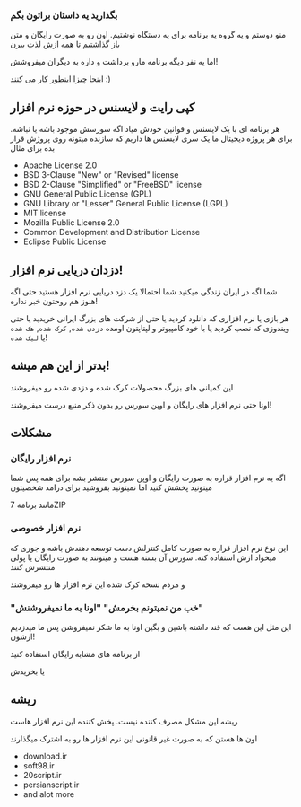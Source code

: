 ### بگذارید یه داستان براتون بگم

منو دوستم و یه گروه یه برنامه برای یه دستگاه نوشتیم.
اون رو به صورت رایگان و متن باز گذاشتیم تا همه ازش لذت ببرن

اما یه نفر دیگه برنامه مارو برداشت و داره به دیگران میفروشش!

اینجا چیزا اینطور کار می کنند :)

## کپی رایت و لایسنس در حوزه نرم افزار

هر برنامه ای با یک لایسنس و قوانین خودش میاد اگه سورسش موجود باشه یا نباشه.
برای هر پروژه دیجیتال ما یک سری لایسنس ها داریم که سازنده میتونه روی پروژش قرار بده برای مثال

* Apache License 2.0
* BSD 3-Clause "New" or "Revised" license
* BSD 2-Clause "Simplified" or "FreeBSD" license
* GNU General Public License (GPL)
* GNU Library or "Lesser" General Public License (LGPL)
* MIT license
* Mozilla Public License 2.0
* Common Development and Distribution License
* Eclipse Public License

## دزدان دریایی نرم افزار!

شما اگه در ایران زندگی میکنید شما احتمالا یک دزد دریایی نرم افزار هستید حتی اگه هنوز هم روحتون خبر نداره!

هر بازی یا نرم افزاری که دانلود کردید یا حتی از شرکت های بزرگ ایرانی خریدید یا حتی ویندوزی که نصب کردید یا با خود کامپیوتر و لپتاپتون اومده `دزدی شده`, `کرک شده`, `هک شده` یا `لیک شده`! 
## بدتر از این هم میشه!

این کمپانی های بزرگ محصولات کرک شده و دزدی شده رو میفروشند

اونا حتی نرم افزار های رایگان و اوپن سورس  رو بدون ذکر منبع درست میفروشند!

## مشکلات

### نرم افزار رایگان

اگه یه نرم افزار قراره به صورت رایگان و اوپن سورس منتشر بشه برای همه پس شما میتونید پخشش کنید اما نمیتونید بفروشید برای درامد شخصیتون

مانند برنامه 7ZIP

### نرم افزار خصوصی


این نوع نرم افزار قراره به صورت کامل کنترلش دست توسعه دهندش باشه و جوری که میخواد ازش استفاده کنه. سورس آن بسته هست و میتونند به صورت رایگان یا پولی منتشرش کنند

و مردم نسخه کرک شده این نرم افزار ها رو میفروشند

### "خب من نمیتونم بخرمش" "اونا به ما نمیفروشنش"

این مثل این هست که قند داشته باشین و بگین اونا به ما شکر نمیفروشن پس ما میدزدیم ازشون!

از برنامه های مشابه رایگان استفاده کنید

یا بخریدش

## ریشه 

ریشه این مشکل مصرف کننده نیست. پخش کننده این نرم افزار هاست

اون ها هستن که به صورت غیر قانونی این نرم افزار ها رو به اشترک میگذارند

* download.ir
* soft98.ir
* 20script.ir
* persianscript.ir
* and alot more